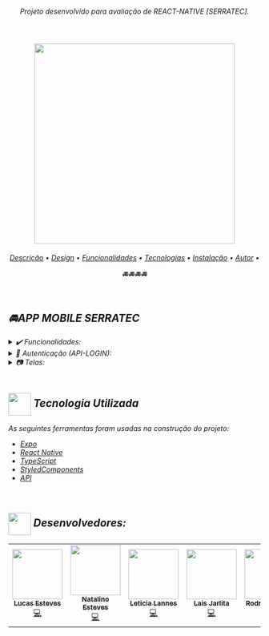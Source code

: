 <div align="center">
<i><h6>Projeto desenvolvido para avaliação de REACT-NATIVE [SERRATEC].<br></br>
</div>
<a name="back-to-top">

<h1 align="center">
  <img width="400" src="https://i.imgur.com/H5Pd8Ah.png">
  <br />

</h1>
<p align="center">
 <a href="#description">Descrição</a> •
 <a href="#design">Design</a> • 
 <a href="#features">Funcionalidades</a> • 
 <a href="#tecnologias">Tecnologias</a> •
 <a href="#install">Instalação</a> •
 <a href="#author">Autor</a> •
</p>
<p align="center" id="description">
    🚘🚘🚘🚘

</p>
<p align="center" id="design">
<!--   <img width="300" src="https://github.com/LucasEsteves2/Twitch-Clone--ReactNative/blob/main/src/github/clone2.gif" /> -->
</p>
  <br>



  
## 🚘APP MOBILE SERRATEC 

<details>
  <summary>✔️ Funcionalidades:</summary>
      <p align="justify">
      1:  Splash Screen<br>
      2:  Tela home Twitch <br>
      3:  Tela Login Twitch <br>
      4: Autenticação via Api<br>
  </details>
  
  <details>
  <summary>🔑 Autenticação (API-LOGIN):</summary>
      <p align="justify">
      <a href="https://serratecgrupo03.herokuapp.com/swagger-ui.html#/">Documentação [SWAGGER]  </a> <br>
       login: admin@gmaill.com <br>
       senha: 12345<br>
  </details>
  
  <details>
  <summary>📷 Telas:</summary>
<!--      <img align="center" src="https://github.com/LucasEsteves2/Twitch-Clone--ReactNative/blob/main/src/github/telas.jpg"> -->

  </details>
 
<BR>

## <img  height="45px" align="center" src="https://github.com/luqui2/Sistema-para-Viagens-/blob/main/src/imagens/foguete.gif"> Tecnologia Utilizada

 As seguintes ferramentas foram usadas na construção do projeto:

- [Expo](https://expo.io/)
- [React Native](https://reactnative.dev/)
- [TypeScript](https://www.typescriptlang.org/)
- [StyledComponents](https://styled-components.com/)
- [API](https://serratecgrupo03.herokuapp.com/swagger-ui.html#/)


<br>

## <img height="45px" align="center" src="https://github.com/luqui2/Sistema-para-Viagens-/blob/main/src/imagens/set.gif">   Desenvolvedores:

  <table>
  <tr>
    <td align="center"><a href="https://github.com/LucasEsteves2"><img src="https://avatars.githubusercontent.com/u/83038670?v=4" width="100px;" alt=""/><br /><sub><b>Lucas Esteves</b></sub></a><br /><a href="" title="Code">💻</a></td>
    <td align="center"><a href="https://github.com/menta2010"><img src="https://avatars.githubusercontent.com/u/86114585?v=4" width="100px;" alt=""/><br /><sub><b>Natalino Esteves</b></sub></a><br /><a href="" title="Code">💻</a></td>
        <td align="center"><a href="https://github.com/letilannes"><img src="https://avatars.githubusercontent.com/u/89466582?v=4" width="100px;" alt=""/><br /><sub><b>Leticia Lannes</b></sub></a><br /><a href="" title="Code">💻</a></td>
            <td align="center"><a href="https://github.com/letilannes"><img src="https://avatars.githubusercontent.com/u/89466610?v=4" width="100px;" alt=""/><br /><sub><b>Lais Jarlita</b></sub></a><br /><a href="" title="Code">💻</a></td>
               <td align="center"><a href="https://github.com/TernisRodrigo"><img src="https://avatars.githubusercontent.com/u/89466631?v=4" width="100px;" alt=""/><br /><sub><b>Rodrigo Ternis</b></sub></a><br /><a href="" title="Code">💻</a></td>
       <td align="center"><a href="https://github.com/FelipeAnttunes"><img src="https://avatars.githubusercontent.com/u/89466458?v=4" width="100px;" alt=""/><br /><sub><b>Felipe Antunes</b></sub></a><br /><a href="" title="Code">💻</a></td>
       <td align="center"><a href="https://github.com/ViniciusCalmon"><img src="https://avatars.githubusercontent.com/u/89466525?v=4" width="100px;" alt=""/><br /><sub><b>Vinicius Calmon</b></sub></a><br /><a href="" title="Code">💻</a></td>
    </tr>
</table>
